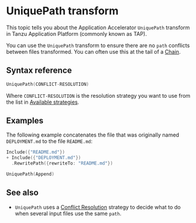 # UniquePath transform

This topic tells you about the Application Accelerator `UniquePath` transform in Tanzu Application Platform (commonly known as TAP).

You can use the `UniquePath` transform to ensure there are no `path` conflicts between files transformed.
You can often use this at the tail of a [Chain](chain.md).

## <a id="syntax-ref"></a>Syntax reference

```go
UniquePath(CONFLICT-RESOLUTION)
```

Where `CONFLICT-RESOLUTION` is the resolution strategy you want to use from the list in
[Available strategies](conflict-resolution.hbs.md#available-strategies).

## <a id="examples"></a>Examples

The following example concatenates the file that was originally named `DEPLOYMENT.md`
to the file `README.md`:

```go
Include({"README.md"})
+ Include({"DEPLOYMENT.md"})
  .RewritePath({rewriteTo: "README.md"})

UniquePath(Append)
```

## <a id="see-also"></a> See also

- `UniquePath` uses a [Conflict Resolution](conflict-resolution.md) strategy to decide
  what to do when several input files use the same `path`.
